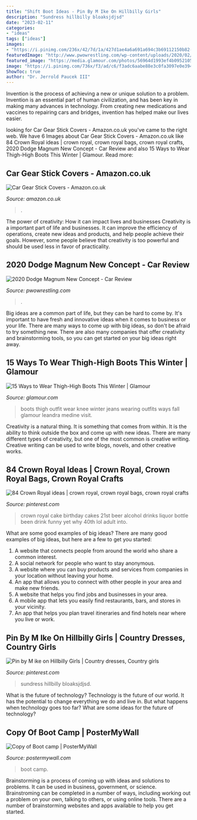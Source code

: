 ```yaml
---
title: "Shift Boot Ideas - Pin By M Ike On Hillbilly Girls"
description: "Sundress hillbilly bloaksjdjsd"
date: "2023-02-11"
categories:
- "ideas"
tags: ["ideas"]
images:
- "https://i.pinimg.com/236x/42/7d/1a/427d1ae4a6a691a694c3b69112150b82--beer-cakes-baking-cakes.jpg"
featuredImage: "http://www.pwowrestling.com/wp-content/uploads/2020/02/85-Great-2020-Dodge-Magnum-New-Concept-Speed-Test.jpg"
featured_image: "https://media.glamour.com/photos/56964d1993ef4b09521052d8/master/w_1024,c_limit/fashion-2015-11-thigh-high-boots-outfit-ideas-leandra-medine-getty-images-main.jpg"
image: "https://i.pinimg.com/736x/f3/ad/c6/f3adc6aabe88e3c0fa3097e0e3944a0e.jpg"
ShowToc: true
author: "Dr. Jerrold Paucek III"
---
```



Invention is the process of achieving a new or unique solution to a problem. Invention is an essential part of human civilization, and has been key in making many advances in technology. From creating new medications and vaccines to repairing cars and bridges, invention has helped make our lives easier.

	

		
looking for Car Gear Stick Covers - Amazon.co.uk you've came to the right web. We have 6 Images about Car Gear Stick Covers - Amazon.co.uk like 84 Crown Royal ideas | crown royal, crown royal bags, crown royal crafts, 2020 Dodge Magnum New Concept - Car Review and also 15 Ways to Wear Thigh-High Boots This Winter | Glamour. Read more:
		
    
## Car Gear Stick Covers - Amazon.co.uk

<img loading=lazy src="https://m.media-amazon.com/images/I/61TY-IH+6BL._AC_UY545_QL65_.jpg" onerror="this.onerror=null;this.src='https://tse2.mm.bing.net/th?id=OIP.v5kh0US4M3-5ceNqwfFMywHaIK&amp;pid=15.1';" alt="Car Gear Stick Covers - Amazon.co.uk">

_Source: amazon.co.uk_

>. 

	

The power of creativity: How it can impact lives and businesses
Creativity is a important part of life and businesses. It can improve the efficiency of operations, create new ideas and products, and help people achieve their goals. However, some people believe that creativity is too powerful and should be used less in favor of practicality.

    
## 2020 Dodge Magnum New Concept - Car Review

<img loading=lazy src="http://www.pwowrestling.com/wp-content/uploads/2020/02/85-Great-2020-Dodge-Magnum-New-Concept-Speed-Test.jpg" onerror="this.onerror=null;this.src='https://tse1.mm.bing.net/th?id=OIP.hTWCz0Lw1OmDOYtkFZcbhAHaEK&amp;pid=15.1';" alt="2020 Dodge Magnum New Concept - Car Review">

_Source: pwowrestling.com_

>. 

	

Big ideas are a common part of life, but they can be hard to come by. It's important to have fresh and innovative ideas when it comes to business or your life. There are many ways to come up with big ideas, so don't be afraid to try something new. There are also many companies that offer creativity and brainstorming tools, so you can get started on your big ideas right away.

    
## 15 Ways To Wear Thigh-High Boots This Winter | Glamour

<img loading=lazy src="https://media.glamour.com/photos/56964d1993ef4b09521052d8/master/w_1024,c_limit/fashion-2015-11-thigh-high-boots-outfit-ideas-leandra-medine-getty-images-main.jpg" onerror="this.onerror=null;this.src='https://tse4.mm.bing.net/th?id=OIP.kNIfTTGKlz4stJQR2GCtHwHaLH&amp;pid=15.1';" alt="15 Ways to Wear Thigh-High Boots This Winter | Glamour">

_Source: glamour.com_

>boots thigh outfit wear knee winter jeans wearing outfits ways fall glamour leandra medine visit. 

	

Creativity is a natural thing. It is something that comes from within. It is the ability to think outside the box and come up with new ideas. There are many different types of creativity, but one of the most common is creative writing. Creative writing can be used to write blogs, novels, and other creative works.

    
## 84 Crown Royal Ideas | Crown Royal, Crown Royal Bags, Crown Royal Crafts

<img loading=lazy src="https://i.pinimg.com/236x/42/7d/1a/427d1ae4a6a691a694c3b69112150b82--beer-cakes-baking-cakes.jpg" onerror="this.onerror=null;this.src='https://tse3.mm.bing.net/th?id=OIP.22MmNhX5uzQ-3NDi4VAnkwAAAA&amp;pid=15.1';" alt="84 Crown Royal ideas | crown royal, crown royal bags, crown royal crafts">

_Source: pinterest.com_

>crown royal cake birthday cakes 21st beer alcohol drinks liquor bottle been drink funny yet why 40th lol adult into. 

	

What are some good examples of big ideas?
There are many good examples of big ideas, but here are a few to get you started:
1. A website that connects people from around the world who share a common interest. 
2. A social network for people who want to stay anonymous. 
3. A website where you can buy products and services from companies in your location without leaving your home. 
4. An app that allows you to connect with other people in your area and make new friends. 
5. A website that helps you find jobs and businesses in your area. 
6. A mobile app that lets you easily find restaurants, bars, and stores in your vicinity. 
7. An app that helps you plan travel itineraries and find hotels near where you live or work.

    
## Pin By M Ike On Hillbilly Girls | Country Dresses, Country Girls

<img loading=lazy src="https://i.pinimg.com/736x/f3/ad/c6/f3adc6aabe88e3c0fa3097e0e3944a0e.jpg" onerror="this.onerror=null;this.src='https://tse4.mm.bing.net/th?id=OIP.kHekpbOY3tzr6AqGGv_V1QHaLH&amp;pid=15.1';" alt="Pin by M ike on Hillbilly Girls | Country dresses, Country girls">

_Source: pinterest.com_

>sundress hillbilly bloaksjdjsd. 

	

What is the future of technology?
Technology is the future of our world. It has the potential to change everything we do and live in. But what happens when technology goes too far? What are some ideas for the future of technology?

    
## Copy Of Boot Camp | PosterMyWall

<img loading=lazy src="https://d1csarkz8obe9u.cloudfront.net/posterpreviews/boot-camp-design-template-8ae47a82b16fe1a7f577043ce6762087_screen.jpg?ts=1591258931" onerror="this.onerror=null;this.src='https://tse1.mm.bing.net/th?id=OIP.MdDQJm_xaUomcG3Lt74kwQAAAA&amp;pid=15.1';" alt="Copy of Boot camp | PosterMyWall">

_Source: postermywall.com_

>boot camp. 

	

Brainstorming is a process of coming up with ideas and solutions to problems. It can be used in business, government, or science. Brainstroming can be completed in a number of ways, including working out a problem on your own, talking to others, or using online tools. There are a number of brainstorming websites and apps available to help you get started.

